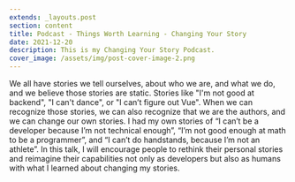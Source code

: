 ```yaml
---
extends: _layouts.post
section: content
title: Podcast - Things Worth Learning - Changing Your Story
date: 2021-12-20
description: This is my Changing Your Story Podcast.
cover_image: /assets/img/post-cover-image-2.png
---
```


We all have stories we tell ourselves, about who we are, and what we do, and we believe those stories are static. Stories like "I'm not good at backend", "I can't dance", or "I can’t figure out Vue". When we can recognize those stories, we can also recognize that we are the authors, and we can change our own stories. I had my own stories of “I can’t be a developer because I’m not technical enough”, “I’m not good enough at math to be a programmer”, and “I can’t do handstands, because I’m not an athlete”. In this talk, I will encourage people to rethink their personal stories and reimagine their capabilities not only as developers but also as humans with what I learned about changing my stories.
